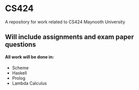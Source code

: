 # CS424
A repository for work related to CS424 Maynooth University

## Will include assignments and exam paper questions
#### All work will be done in: 
- Scheme
- Haskell
- Prolog
- Lambda Calculus
